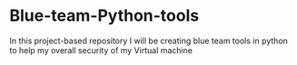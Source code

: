 # Blue-team-Python-tools
In this project-based repository I will be creating blue team tools in python to help my overall security of my Virtual machine
